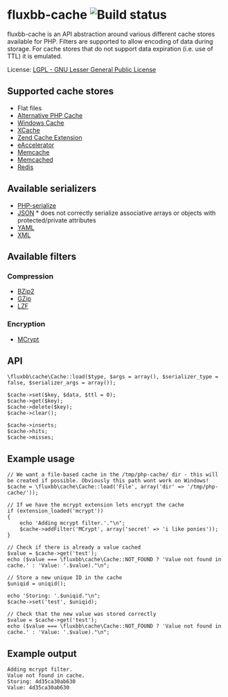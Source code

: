 # fluxbb-cache ![Build status](https://secure.travis-ci.org/fluxbb/cache.png?branch=master)
fluxbb-cache is an API abstraction around various different cache stores available for PHP. Filters are supported to allow encoding of data during storage.
For cache stores that do not support data expiration (i.e. use of TTL) it is emulated.

License: [LGPL - GNU Lesser General Public License](http://www.gnu.org/licenses/lgpl.html)

## Supported cache stores
 * Flat files
 * [Alternative PHP Cache](http://uk2.php.net/manual/en/book.apc.php)
 * [Windows Cache](http://uk2.php.net/manual/en/book.wincache.php)
 * [XCache](http://xcache.lighttpd.net)
 * [Zend Cache Extension](http://files.zend.com/help/Zend-Platform/zend_cache_api.htm)
 * [eAccelerator](http://eaccelerator.net)
 * [Memcache](http://uk2.php.net/manual/en/book.memcache.php)
 * [Memcached](http://uk2.php.net/manual/en/book.memcached.php)
 * [Redis](https://github.com/nicolasff/phpredis)

## Available serializers
 * [PHP-serialize](http://uk2.php.net/manual/en/function.serialize.php)
 * [JSON](http://uk2.php.net/manual/en/book.json.php) * does not correctly serialize associative arrays or objects with protected/private attributes
 * [YAML](http://uk2.php.net/manual/en/book.yaml.php)
 * [XML](http://pear.php.net/package/XML_Serializer/)

## Available filters
### Compression
 * [BZip2](http://uk2.php.net/manual/en/book.bzip2.php)
 * [GZip](http://uk2.php.net/manual/en/book.zlib.php)
 * [LZF](http://uk2.php.net/manual/en/book.lzf.php)

### Encryption
 * [MCrypt](http://uk2.php.net/manual/en/book.mcrypt.php)

## API
	\fluxbb\cache\Cache::load($type, $args = array(), $serializer_type = false, $serializer_args = array());

	$cache->set($key, $data, $ttl = 0);
	$cache->get($key);
	$cache->delete($key);
	$cache->clear();

	$cache->inserts;
	$cache->hits;
	$cache->misses;

## Example usage
	// We want a file-based cache in the /tmp/php-cache/ dir - this will be created if possible. Obviously this path wont work on Windows!
	$cache = \fluxbb\cache\Cache::load('File', array('dir' => '/tmp/php-cache/'));

	// If we have the mcrypt extension lets encrypt the cache
	if (extension_loaded('mcrypt'))
	{
		echo 'Adding mcrypt filter.'."\n";
		$cache->addFilter('MCrypt', array('secret' => 'i like ponies'));
	}

	// Check if there is already a value cached
	$value = $cache->get('test');
	echo ($value === \fluxbb\cache\Cache::NOT_FOUND ? 'Value not found in cache.' : 'Value: '.$value)."\n";

	// Store a new unique ID in the cache
	$uniqid = uniqid();

	echo 'Storing: '.$uniqid."\n";
	$cache->set('test', $uniqid);

	// Check that the new value was stored correctly
	$value = $cache->get('test');
	echo ($value === \fluxbb\cache\Cache::NOT_FOUND ? 'Value not found in cache.' : 'Value: '.$value)."\n";

## Example output
	Adding mcrypt filter.
	Value not found in cache.
	Storing: 4d35ca30ab630
	Value: 4d35ca30ab630
